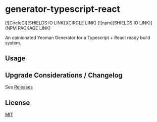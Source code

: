# generator-typescript-react
[![CircleCI](SHIELDS IO LINK)](CIRCLE LINK)
[![npm](SHIELDS IO LINK)](NPM PACKAGE LINK)

An opinionated Yeoman Generator for a Typescript + React ready build system.

## Usage

## Upgrade Considerations / Changelog

See [Releases](https://github.com/palantir/react-mosaic/releases)

## License
[MIT](./LICENSE)
